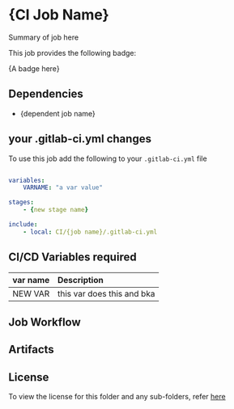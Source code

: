 # {CI Job Name}

Summary of job here

This job provides the following badge:

{A badge here}


## Dependencies

- {dependent job name}


## your .gitlab-ci.yml changes

To use this job add the following to your `.gitlab-ci.yml` file

``` yaml

variables:
    VARNAME: "a var value"

stages:
    - {new stage name}

include:
    - local: CI/{job name}/.gitlab-ci.yml

```


## CI/CD Variables required

| var name | Description |
|:----:|:----|
| NEW VAR | this var does this and bka |


## Job Workflow


## Artifacts


## License

To view the license for this folder and any sub-folders, refer [here](https://gitlab.com/nofusscomputing/projects/gitlab-ci)
